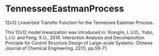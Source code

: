 # TennesseeEastmanProcess
12x12 Linearized Transfer Function for the Tennessee Eastman Process.

 This 12x12 model linearization was introduced in:
 Xionglin, L.U.O., Yubo, L.I.U. and Feng, X.U., 2014. Interaction Analysis
 and Decomposition Principle for Control Structure Design of Large-scale
 Systems. Chinese Journal of Chemical Engineering, 22(1), pp.59-71.